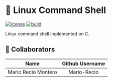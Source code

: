 # 📖 Linux Command Shell

[![license](https://img.shields.io/github/license/devfiveurjc/agendaly.svg)](https://github.com/Mario-Recio/LinuxShell/blob/master/LICENSE)
[![build](https://github.com/devfiveurjc/agendaly/actions/workflows/build.yml/badge.svg?branch=master)](https://github.com/Mario-Recio/LinuxShell/actions/workflows/build.yml)

Linux command shell implemented on C.

## 👤 Collaborators

|          **Name**           | **Github Username** |
|:---------------------------:|:-------------------:|
|     Mario Recio Montero     |     Mario-Recio     |